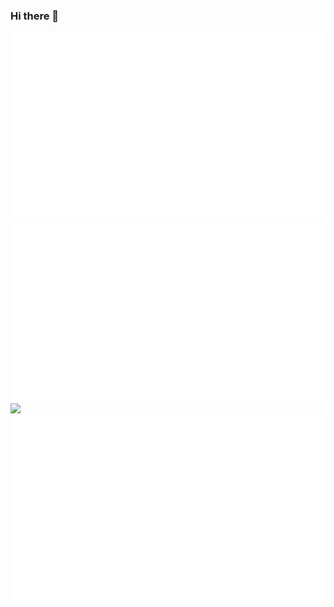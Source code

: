 ### Hi there 👋

<!--
**alexpinch/alexpinch** is a ✨ _special_ ✨ repository because its `README.md` (this file) appears on your GitHub profile.

-->

![](https://raw.githubusercontent.com/alexpinch/github-stats-transparent/master/generated/overview.svg#gh-dark-mode-only)
![](https://raw.githubusercontent.com/alexpinch/github-stats-transparent/master/generated/overview.svg#gh-light-mode-only)
![](https://raw.githubusercontent.com/alexpinch/github-stats-stats/master/generated/languages.svg#gh-dark-mode-only)
![](https://raw.githubusercontent.com/alexpinch/github-stats-transparent/master/generated/languages.svg#gh-light-mode-only)
